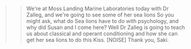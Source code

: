 >> We're at Moss Landing Marine Laboratories today with Dr Zalleg, and we're going
to see some of her sea lions
>> So you might ask, what do Sea lions have to do with psychology, and why did
Susan and I come here?
>> Well Dr Zalleg is going to teach us about classical and operant conditioning
and how she can get her sea lions to do this
>> Kiss.
[NOISE]
>> Thank you, Saki.
